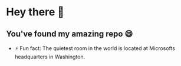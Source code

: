 # Hey there 👋

## You've found my amazing repo 😄

- ⚡ Fun fact: The quietest room in the world is located at Microsofts headquarters in Washington.
